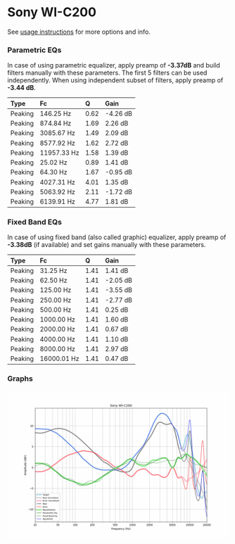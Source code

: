 # Sony WI-C200
See [usage instructions](https://github.com/jaakkopasanen/AutoEq#usage) for more options and info.

### Parametric EQs
In case of using parametric equalizer, apply preamp of **-3.37dB** and build filters manually
with these parameters. The first 5 filters can be used independently.
When using independent subset of filters, apply preamp of **-3.44 dB**.

| Type    | Fc          |    Q | Gain     |
|:--------|:------------|:-----|:---------|
| Peaking | 146.25 Hz   | 0.62 | -4.26 dB |
| Peaking | 874.84 Hz   | 1.69 | 2.26 dB  |
| Peaking | 3085.67 Hz  | 1.49 | 2.09 dB  |
| Peaking | 8577.92 Hz  | 1.62 | 2.72 dB  |
| Peaking | 11957.33 Hz | 1.58 | 1.39 dB  |
| Peaking | 25.02 Hz    | 0.89 | 1.41 dB  |
| Peaking | 64.30 Hz    | 1.67 | -0.95 dB |
| Peaking | 4027.31 Hz  | 4.01 | 1.35 dB  |
| Peaking | 5063.92 Hz  | 2.11 | -1.72 dB |
| Peaking | 6139.91 Hz  | 4.77 | 1.81 dB  |

### Fixed Band EQs
In case of using fixed band (also called graphic) equalizer, apply preamp of **-3.38dB**
(if available) and set gains manually with these parameters.

| Type    | Fc          |    Q | Gain     |
|:--------|:------------|:-----|:---------|
| Peaking | 31.25 Hz    | 1.41 | 1.41 dB  |
| Peaking | 62.50 Hz    | 1.41 | -2.05 dB |
| Peaking | 125.00 Hz   | 1.41 | -3.55 dB |
| Peaking | 250.00 Hz   | 1.41 | -2.77 dB |
| Peaking | 500.00 Hz   | 1.41 | 0.25 dB  |
| Peaking | 1000.00 Hz  | 1.41 | 1.60 dB  |
| Peaking | 2000.00 Hz  | 1.41 | 0.67 dB  |
| Peaking | 4000.00 Hz  | 1.41 | 1.10 dB  |
| Peaking | 8000.00 Hz  | 1.41 | 2.97 dB  |
| Peaking | 16000.01 Hz | 1.41 | 0.47 dB  |

### Graphs
![](./Sony%20WI-C200.png)